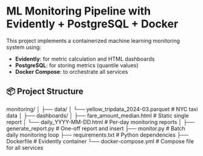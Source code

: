 # ML Monitoring Pipeline with Evidently + PostgreSQL + Docker

This project implements a containerized machine learning monitoring system using:

- **Evidently**: for metric calculation and HTML dashboards
- **PostgreSQL**: for storing metrics (quantile values)
- **Docker Compose**: to orchestrate all services

## 📦 Project Structure

monitoring/
│
├── data/
│ └── yellow_tripdata_2024-03.parquet # NYC taxi data
│
├── dashboards/
│ ├── fare_amount_median.html # Static single report
│ └── daily_YYYY-MM-DD.html # Per-day monitoring reports
│
├── generate_report.py # One-off report and insert
├── monitor.py # Batch daily monitoring loop
├── requirements.txt # Python dependencies
├── Dockerfile # Evidently container
└── docker-compose.yml # Compose file for all services


